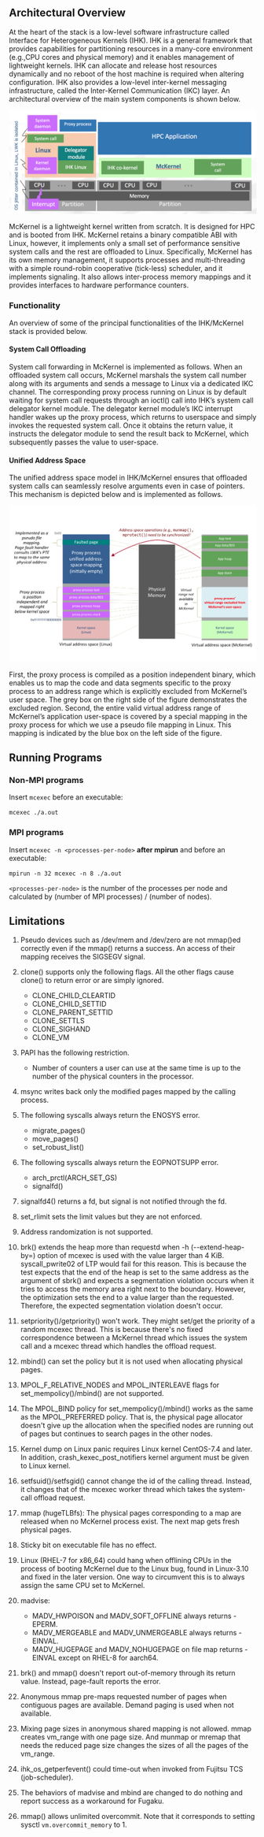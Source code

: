 ## Architectural Overview

At the heart of the stack is a low-level software infrastructure called Interface for Heterogeneous Kernels (IHK). IHK is a general framework that provides capabilities for partitioning resources in a many-core environment (e.g.,CPU cores and physical memory) and it enables management of lightweight kernels. IHK can allocate and release host resources dynamically and no reboot of the host machine is required when altering configuration. IHK also provides a low-level inter-kernel messaging infrastructure, called the Inter-Kernel Communication (IKC) layer. An architectural overview of the main system components is shown below.


![arch](mckernel.png)


McKernel is a lightweight kernel written from scratch. It is designed for HPC and is booted from IHK. McKernel retains a binary compatible ABI with Linux, however, it implements only a small set of performance sensitive system calls and the rest are offloaded to Linux. Specifically, McKernel has its own memory management, it supports processes and multi-threading with a simple round-robin cooperative (tick-less) scheduler, and it implements signaling. It also allows inter-process memory mappings and it provides interfaces to hardware performance counters.

### Functionality

An overview of some of the principal functionalities of the IHK/McKernel stack is provided below.

#### System Call Offloading

System call forwarding in McKernel is implemented as follows. When an offloaded system call occurs, McKernel marshals the system call number along with its arguments and sends a message to Linux via a dedicated IKC channel. The corresponding proxy process running on Linux is by default waiting for system call requests through an ioctl() call into IHK’s system call delegator kernel module. The delegator kernel module’s IKC interrupt handler wakes up the proxy process, which returns to userspace and simply invokes the requested system call. Once it obtains the return value, it instructs the delegator module to send the result back to McKernel, which subsequently passes the value to user-space.

#### Unified Address Space

The unified address space model in IHK/McKernel ensures that offloaded system calls can seamlessly resolve arguments even in case of pointers. This mechanism is depicted below and is implemented as follows.


![unified_ap](unified_address_space_en.png)


First, the proxy process is compiled as a position independent binary, which enables us to map the code and data segments specific to the proxy process to an address range which is explicitly excluded from McKernel’s user space. The grey box on the right side of the figure demonstrates the excluded region. Second, the entire valid virtual address range of McKernel’s application user-space is covered by a special mapping in the proxy process for which we use a pseudo file mapping in Linux. This mapping is indicated by the blue box on the left side of the figure.

## Running Programs

### Non-MPI programs

Insert `mcexec` before an executable:

~~~~
mcexec ./a.out
~~~~

### MPI programs

Insert `mcexec -n <processes-per-node>` **after mpirun** and before an executable:

~~~~
mpirun -n 32 mcexec -n 8 ./a.out
~~~~

`<processes-per-node>` is the number of the processes per node and calculated by (number of MPI processes) / (number of nodes).

## Limitations

1. Pseudo devices such as /dev/mem and /dev/zero are not mmap()ed
   correctly even if the mmap() returns a success. An access of their
   mapping receives the SIGSEGV signal.

2. clone() supports only the following flags. All the other flags
   cause clone() to return error or are simply ignored.

   * CLONE_CHILD_CLEARTID
   * CLONE_CHILD_SETTID
   * CLONE_PARENT_SETTID
   * CLONE_SETTLS
   * CLONE_SIGHAND
   * CLONE_VM

3. PAPI has the following restriction.

   * Number of counters a user can use at the same time is up to the
     number of the physical counters in the processor.

4. msync writes back only the modified pages mapped by the calling process.

5. The following syscalls always return the ENOSYS error.

   * migrate_pages()
   * move_pages()
   * set_robust_list()

6. The following syscalls always return the EOPNOTSUPP error.

   * arch_prctl(ARCH_SET_GS)
   * signalfd()

7. signalfd4() returns a fd, but signal is not notified through the
   fd.

8. set_rlimit sets the limit values but they are not enforced.

9. Address randomization is not supported.

10. brk() extends the heap more than requestd when -h
    (--extend-heap-by=)<step> option of mcexec is used with the value
    larger than 4 KiB.  syscall_pwrite02 of LTP would fail for this
    reason. This is because the test expects that the end of the heap
    is set to the same address as the argument of sbrk() and expects a
    segmentation violation occurs when it tries to access the memory
    area right next to the boundary. However, the optimization sets
    the end to a value larger than the requested. Therefore, the
    expected segmentation violation doesn't occur.

11. setpriority()/getpriority() won't work. They might set/get the
    priority of a random mcexec thread. This is because there's no
    fixed correspondence between a McKernel thread which issues the
    system call and a mcexec thread which handles the offload request.

12. mbind() can set the policy but it is not used when allocating
    physical pages.

13. MPOL_F_RELATIVE_NODES and MPOL_INTERLEAVE flags for
    set_mempolicy()/mbind() are not supported.

14. The MPOL_BIND policy for set_mempolicy()/mbind() works as the same
    as the MPOL_PREFERRED policy. That is, the physical page allocator
    doesn't give up the allocation when the specified nodes are
    running out of pages but continues to search pages in the other
    nodes.

15. Kernel dump on Linux panic requires Linux kernel CentOS-7.4 and
    later. In addition, crash_kexec_post_notifiers kernel argument
    must be given to Linux kernel.

16. setfsuid()/setfsgid() cannot change the id of the calling thread.
    Instead, it changes that of the mcexec worker thread which takes
    the system-call offload request.

17. mmap (hugeTLBfs): The physical pages corresponding to a map are
    released when no McKernel process exist. The next map gets fresh
    physical pages.

18. Sticky bit on executable file has no effect.

19. Linux (RHEL-7 for x86_64) could hang when offlining CPUs in the
    process of booting McKernel due to the Linux bug, found in
    Linux-3.10 and fixed in the later version.  One way to circumvent
    this is to always assign the same CPU set to McKernel.

20. madvise:

    * MADV_HWPOISON and MADV_SOFT_OFFLINE always returns -EPERM.
    * MADV_MERGEABLE and MADV_UNMERGEABLE always returns -EINVAL.
    * MADV_HUGEPAGE and MADV_NOHUGEPAGE on file map returns -EINVAL except on RHEL-8 for aarch64.

21. brk() and mmap() doesn't report out-of-memory through its return
    value. Instead, page-fault reports the error.

22. Anonymous mmap pre-maps requested number of pages when contiguous
    pages are available. Demand paging is used when not available.

23. Mixing page sizes in anonymous shared mapping is not allowed. mmap
    creates vm_range with one page size. And munmap or mremap that
    needs the reduced page size changes the sizes of all the pages of
    the vm_range.

24. ihk_os_getperfevent() could time-out when invoked from Fujitsu TCS
    (job-scheduler).

25. The behaviors of madvise and mbind are changed to do nothing and
    report success as a workaround for Fugaku.

26. mmap() allows unlimited overcommit. Note that it corresponds to
    setting sysctl ``vm.overcommit_memory`` to 1.
